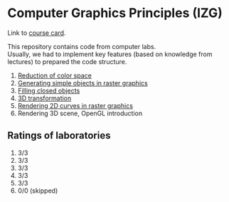 # Computer Graphics Principles (IZG)
Link to [course card](https://www.fit.vut.cz/study/course/14046/.en).

This repository contains code from computer labs.  
Usually, we had to implement key features (based on knowledge from lectures) to prepared the code structure.

1. [Reduction of color space](color_space_reduction)
2. [Generating simple objects in raster graphics](generating_simple_objects)
3. [Filling closed objects](objects_filling)
4. [3D transformation](3D_transformations)
5. [Rendering 2D curves in raster graphics](2d_curves)
6. Rendering 3D scene, OpenGL introduction

## Ratings of laboratories
1. 3/3
2. 3/3
3. 3/3
4. 3/3
5. 3/3
6. 0/0 (skipped)

